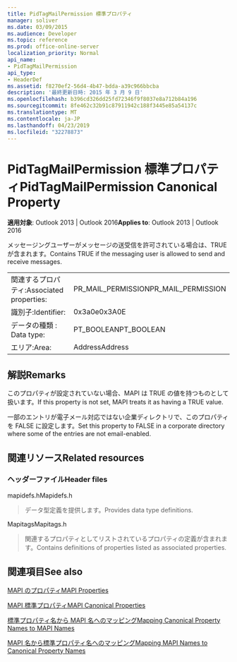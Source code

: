 ```yaml
---
title: PidTagMailPermission 標準プロパティ
manager: soliver
ms.date: 03/09/2015
ms.audience: Developer
ms.topic: reference
ms.prod: office-online-server
localization_priority: Normal
api_name:
- PidTagMailPermission
api_type:
- HeaderDef
ms.assetid: f8270ef2-56d4-4b47-bdda-a39c966bbcba
description: '最終更新日時: 2015 年 3 月 9 日'
ms.openlocfilehash: b396cd326dd25fd72346f9f8037e8a712b84a196
ms.sourcegitcommit: 8fe462c32b91c87911942c188f3445e85a54137c
ms.translationtype: MT
ms.contentlocale: ja-JP
ms.lasthandoff: 04/23/2019
ms.locfileid: "32278873"
---
```

# <a name="pidtagmailpermission-canonical-property"></a><span data-ttu-id="9bba1-103">PidTagMailPermission 標準プロパティ</span><span class="sxs-lookup"><span data-stu-id="9bba1-103">PidTagMailPermission Canonical Property</span></span>

  
  
<span data-ttu-id="9bba1-104">**適用対象**: Outlook 2013 | Outlook 2016</span><span class="sxs-lookup"><span data-stu-id="9bba1-104">**Applies to**: Outlook 2013 | Outlook 2016</span></span> 
  
<span data-ttu-id="9bba1-105">メッセージングユーザーがメッセージの送受信を許可されている場合は、TRUE が含まれます。</span><span class="sxs-lookup"><span data-stu-id="9bba1-105">Contains TRUE if the messaging user is allowed to send and receive messages.</span></span> 
  
|||
|:-----|:-----|
|<span data-ttu-id="9bba1-106">関連するプロパティ:</span><span class="sxs-lookup"><span data-stu-id="9bba1-106">Associated properties:</span></span>  <br/> |<span data-ttu-id="9bba1-107">PR_MAIL_PERMISSION</span><span class="sxs-lookup"><span data-stu-id="9bba1-107">PR_MAIL_PERMISSION</span></span>  <br/> |
|<span data-ttu-id="9bba1-108">識別子:</span><span class="sxs-lookup"><span data-stu-id="9bba1-108">Identifier:</span></span>  <br/> |<span data-ttu-id="9bba1-109">0x3a0e</span><span class="sxs-lookup"><span data-stu-id="9bba1-109">0x3A0E</span></span>  <br/> |
|<span data-ttu-id="9bba1-110">データの種類 : </span><span class="sxs-lookup"><span data-stu-id="9bba1-110">Data type:</span></span>  <br/> |<span data-ttu-id="9bba1-111">PT_BOOLEAN</span><span class="sxs-lookup"><span data-stu-id="9bba1-111">PT_BOOLEAN</span></span>  <br/> |
|<span data-ttu-id="9bba1-112">エリア:</span><span class="sxs-lookup"><span data-stu-id="9bba1-112">Area:</span></span>  <br/> |<span data-ttu-id="9bba1-113">Address</span><span class="sxs-lookup"><span data-stu-id="9bba1-113">Address</span></span>  <br/> |
   
## <a name="remarks"></a><span data-ttu-id="9bba1-114">解説</span><span class="sxs-lookup"><span data-stu-id="9bba1-114">Remarks</span></span>

<span data-ttu-id="9bba1-115">このプロパティが設定されていない場合、MAPI は TRUE の値を持つものとして扱います。</span><span class="sxs-lookup"><span data-stu-id="9bba1-115">If this property is not set, MAPI treats it as having a TRUE value.</span></span> 
  
<span data-ttu-id="9bba1-116">一部のエントリが電子メール対応ではない企業ディレクトリで、このプロパティを FALSE に設定します。</span><span class="sxs-lookup"><span data-stu-id="9bba1-116">Set this property to FALSE in a corporate directory where some of the entries are not email-enabled.</span></span> 
  
## <a name="related-resources"></a><span data-ttu-id="9bba1-117">関連リソース</span><span class="sxs-lookup"><span data-stu-id="9bba1-117">Related resources</span></span>

### <a name="header-files"></a><span data-ttu-id="9bba1-118">ヘッダーファイル</span><span class="sxs-lookup"><span data-stu-id="9bba1-118">Header files</span></span>

<span data-ttu-id="9bba1-119">mapidefs.h</span><span class="sxs-lookup"><span data-stu-id="9bba1-119">Mapidefs.h</span></span>
  
> <span data-ttu-id="9bba1-120">データ型定義を提供します。</span><span class="sxs-lookup"><span data-stu-id="9bba1-120">Provides data type definitions.</span></span>
    
<span data-ttu-id="9bba1-121">Mapitags</span><span class="sxs-lookup"><span data-stu-id="9bba1-121">Mapitags.h</span></span>
  
> <span data-ttu-id="9bba1-122">関連するプロパティとしてリストされているプロパティの定義が含まれます。</span><span class="sxs-lookup"><span data-stu-id="9bba1-122">Contains definitions of properties listed as associated properties.</span></span>
    
## <a name="see-also"></a><span data-ttu-id="9bba1-123">関連項目</span><span class="sxs-lookup"><span data-stu-id="9bba1-123">See also</span></span>



[<span data-ttu-id="9bba1-124">MAPI のプロパティ</span><span class="sxs-lookup"><span data-stu-id="9bba1-124">MAPI Properties</span></span>](mapi-properties.md)
  
[<span data-ttu-id="9bba1-125">MAPI 標準プロパティ</span><span class="sxs-lookup"><span data-stu-id="9bba1-125">MAPI Canonical Properties</span></span>](mapi-canonical-properties.md)
  
[<span data-ttu-id="9bba1-126">標準プロパティ名から MAPI 名へのマッピング</span><span class="sxs-lookup"><span data-stu-id="9bba1-126">Mapping Canonical Property Names to MAPI Names</span></span>](mapping-canonical-property-names-to-mapi-names.md)
  
[<span data-ttu-id="9bba1-127">MAPI 名から標準プロパティ名へのマッピング</span><span class="sxs-lookup"><span data-stu-id="9bba1-127">Mapping MAPI Names to Canonical Property Names</span></span>](mapping-mapi-names-to-canonical-property-names.md)

